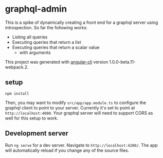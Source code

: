 # graphql-admin

This is a spike of dynamically creating a front end for a graphql server using introspection.
So far the following works:

* Listing all queries
* Executing queries that return a list
* Executing queries that return a scalar value
  * with arguments

This project was generated with [angular-cli](https://github.com/angular/angular-cli) version 1.0.0-beta.11-webpack.2.

## setup

```
npm install
```

Then, you may want to modify `src/app/app.module.ts` to configure the graphql client to point to your server. Currently it's set to point at `http://localhost:4000`. Your graphql server will need to support
CORS as well for this setup to work.

## Development server
Run `ng serve` for a dev server. Navigate to `http://localhost:4200/`. The app will automatically reload if you change any of the source files.
